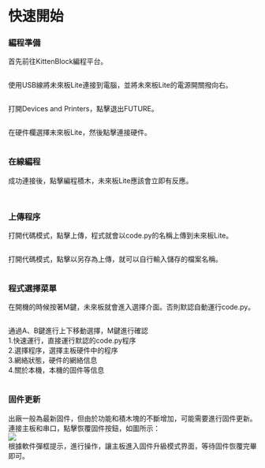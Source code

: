 # 快速開始

### 編程準備

首先前往KittenBlock編程平台。

<figure><img src="../../../.gitbook/assets/image (1) (1) (1) (1) (1).png" alt=""><figcaption></figcaption></figure>

使用USB線將未來板Lite連接到電腦，並將未來板Lite的電源開關撥向右。

<figure><img src="../../../.gitbook/assets/image (2) (1) (1).png" alt=""><figcaption></figcaption></figure>

打開Devices and Printers，點擊退出FUTURE。

<figure><img src="../../../.gitbook/assets/image (4) (1) (1).png" alt=""><figcaption></figcaption></figure>

在硬件欄選擇未來板Lite，然後點擊連接硬件。

<figure><img src="../../../.gitbook/assets/image (3) (1) (1).png" alt=""><figcaption></figcaption></figure>

### 在線編程

成功連接後，點擊編程積木，未來板Lite應該會立即有反應。

<figure><img src="../../../.gitbook/assets/image (5) (1).png" alt=""><figcaption></figcaption></figure>

<figure><img src="../../../.gitbook/assets/image (6) (1).png" alt=""><figcaption></figcaption></figure>

### 上傳程序

打開代碼模式，點擊上傳，程式就會以code.py的名稱上傳到未來板Lite。

<figure><img src="../../../.gitbook/assets/image (7) (1).png" alt=""><figcaption></figcaption></figure>

打開代碼模式，點擊以另存為上傳，就可以自行輸入儲存的檔案名稱。

<figure><img src="../../../.gitbook/assets/image (8) (1).png" alt=""><figcaption></figcaption></figure>

### 程式選擇菜單

在開機的時候按著M鍵，未來板就會進入選擇介面。否則默認自動運行code.py。

<figure><img src="../../../.gitbook/assets/image (11) (1).png" alt=""><figcaption></figcaption></figure>

通過A、B鍵進行上下移動選擇，M鍵進行確認\
1.快速運行，直接運行默認的code.py程序\
2.選擇程序，選擇主板硬件中的程序\
3.網絡狀態，硬件的網絡信息\
4.關於本機，本機的固件等信息

<figure><img src="../../../.gitbook/assets/image (10) (1).png" alt=""><figcaption></figcaption></figure>

### 固件更新

出廠一般為最新固件，但由於功能和積木塊的不斷增加，可能需要進行固件更新。\
連接主板和串口，點擊恢覆固件按鈕，如圖所示：\
![](<../../../.gitbook/assets/image (124).png>)\
根據軟件彈框提示，進行操作，讓主板進入固件升級模式界面，等待固件恢覆完畢即可。

<figure><img src="../../../.gitbook/assets/image (125).png" alt=""><figcaption></figcaption></figure>
